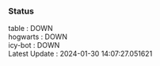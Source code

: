 ### Status


table : DOWN  
hogwarts : DOWN  
icy-bot : DOWN  
Latest Update : 2024-01-30 14:07:27.051621
